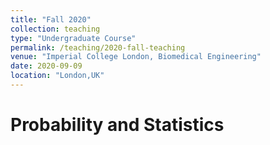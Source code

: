 ```yaml
---
title: "Fall 2020"
collection: teaching
type: "Undergraduate Course"
permalink: /teaching/2020-fall-teaching
venue: "Imperial College London, Biomedical Engineering"
date: 2020-09-09
location: "London,UK"
---
```


Probability and Statistics
======


